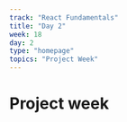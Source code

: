 ```yaml
---
track: "React Fundamentals"
title: "Day 2"
week: 18
day: 2
type: "homepage"
topics: "Project Week"
---
```


# Project week
